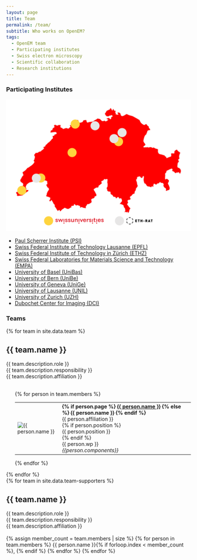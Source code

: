 ```yaml
---
layout: page
title: Team
permalink: /team/
subtitle: Who works on OpenEM?
tags: 
  - OpenEM team
  - Participating institutes
  - Swiss electron microscopy
  - Scientific collaboration
  - Research institutions
---
```


### Participating Institutes

<div class="institutes-content-container">
    <img src="/assets/img/opem_map.svg" alt="Map of participating institutions">
    <ul class="institutes-container">
        <li><a href="https://www.psi.ch">Paul Scherrer Institute (PSI)</a></li>
        <li><a href="https://www.epfl.ch">Swiss Federal Institute of Technology Lausanne (EPFL)</a></li>
        <li><a href="https://ethz.ch">Swiss Federal Institute of Technology in Zürich (ETHZ)</a></li>
        <li><a href="https://www.empa.ch/">Swiss Federal Laboratories for Materials Science and Technology (EMPA)</a></li>
        <li><a href="https://www.unibas.ch">University of Basel (UniBas)</a></li>
        <li><a href="https://www.unibe.ch/">University of Bern (UniBe)</a></li>
        <li><a href="https://unige.ch/">University of Geneva (UniGe)</a></li>
        <li><a href="#">University of Lausanne (UNIL)</a></li>
        <li><a href="https://www.uzh.ch/">University of Zurich (UZH)</a></li>
        <li><a href="https://www.dubochetcenter.ch/">Dubochet Center for Imaging (DCI)</a></li>
    </ul>
</div>

### Teams

<div class="text-center">
    {% for team in site.data.team %}
        <h2>{{ team.name }}</h2>
        <div class="subtitle">
            <div>{{ team.description.role }}</div>
            <div>{{ team.description.responsibility }}</div>
            <div>{{ team.description.affiliation }}</div>
            <br>
        </div>
        <ul class="team">
            {% for person in team.members %}
                <table>
                    <tr>
                        <td class="team-round-image">
                                <img
                                    src="/assets/img/team/{{ person.image }}"
                                    alt="{{ person.name }}"
                                />
                        </td>
                        <td class="team-top-aligned">
                            <b>
                                {% if person.page %}
                                <a href="{{ person.page }}">{{ person.name }}</a>
                                {% else %}
                                {{ person.name }}
                                {% endif %}
                            </b>
                            <div>{{ person.affiliation }}</div>
                            {% if person.position %}
                            <div>{{ person.position }}</div>
                            {% endif %}
                            <div>{{ person.wp }}</div>
                            <div><i>{{person.components}}</i></div>
                        </td>
                    </tr>
                </table>
            {% endfor %}
        </ul>
    {% endfor %}
</div>

<div class="text-center">
    {% for team in site.data.team-supporters %}
        <h2>{{ team.name }}</h2>
        <div class="subtitle">
            <div>{{ team.description.role }}</div>
            <div>{{ team.description.responsibility }}</div>
            <div>{{ team.description.affiliation }}</div>
            <br>
        </div>
        {% assign member_count = team.members | size %}
        {% for person in team.members %}
            {{ person.name }}{% if forloop.index < member_count %}, {% endif %}
        {% endfor %}
    {% endfor %}
</div>
